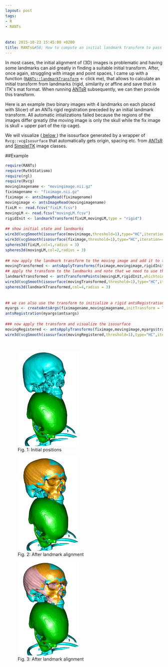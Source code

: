 ```yaml
---
layout: post
tags: 
- R 
- RANTs


date: 2015-10-23 15:45:00 +0200
title: RANTs&#58; How to compute an initial landmark transform to pass to ANTsR
---
```


In most cases, the initial alignment of (3D) images is problematic and having some landmarks can aid greatly in finding a suitable initial transform. After, once again, struggling with image and point spaces, I came up with a function ([```RANTs::landmarkTransform```](https://github.com/zarquon42b/RANTs/blob/master/R/getAffine.r#L39) <- click me), that allows to calculate an initial transform from landmarks (rigid, similarity or affine and save that in ITK's mat format. 
When running [ANTsR](https://github.com/stnava/ANTsR) subsequently, we can then provide this transform.

Here is an example (two binary images with 4 landmarks on each placed with Slicer) of an ANTs rigid registration preceded by an initial landmark transform. All automatic intializations failed because the regions of the images differ greatly (the moving image is only the skull while the fix image is skull + upper part of the rip cage). 

We will visualize (<a href="#Fig1"> below </a>) the isosurface generated by a wrapper of ```Rvcg::vcgIsosurface``` that automatically gets origin, spacing etc. from [ANTsR](https://github.com/stnava/ANTsR) and [SimpleITK](http://www.simpleitk.org/) image classes.


##Example

```r
require(RANTs)
require(RvtkStatismo)
require(rgl)
require(Rvcg)
movingimagename <- "movingimage.nii.gz"
fiximagename <- "fiximage.nii.gz"
fiximage <- antsImageRead(fiximagename)
movingimage <- antsImageRead(movingimagename)
fixLM <- read.fcsv("fixLM.fcsv")
movingLM <- read.fcsv("movingLM.fcsv")
rigidInit <- landmarkTransform(fixLM,movingLM,type = "rigid")

## show initial state and landmarks
wire3d(vcgSmooth(isosurface(movinimage,threshold=1),type="HC",iteration=4),col=3)
wire3d(vcgSmooth(isosurface(fiximage,threshold=1),type="HC",iteration=4),col=5)
spheres3d(fixLM,col=1,radius = 3)
spheres3d(movingLM,col=2,radius = 3)

## now apply the landmark transform to the moving image and add it to the scene
movingTransformed <- antsApplyTransforms(fiximage,movingimage,rigidInit)
## apply the transform to the landmarks and note that we need to use the inverse here
landmarkTransformed <- antsTransformPoints(movingLM,rigidInit,whichtoinvert = T)
wire3d(vcgSmooth(isosurface(movingTransformed,threshold=1),type="HC",iteration=4),col="orange")
spheres3d(landmarkTransformed,col=4,radius = 3)


## we can also use the transform to initialize a rigid antsRegistration
myargs <- createAntsArgs(fiximagename,movingimagename,initTransform = list(rigidInit,F),affine="rigid",elastic=NULL)
antsRegistration(myargs$antsargs)

### now apply the transform and visualize the isosurface
movingRegistered <- antsApplyTransforms(fiximage,movingimage,myargs$transforms$affine)
wire3d(vcgSmooth(isosurface(movingRegistered,threshold=1),type="HC",iteration=4),col="pink")

    
```

<a id="Fig1"></a>
<figure class="left">
    <img rel="zoom" src="/resources/images/initstate.png" alt="initial state" height="300" >    
    <figcaption>Fig. 1: Initial positions</figcaption>

</figure> 
<a id="Fig2"></a>
<figure >
    <img rel="zoom" src="/resources/images/landmarkinit.png" alt="landmark alignment" height="300" >    
    <figcaption>Fig. 2: After landmark alignment</figcaption>

</figure> 
<a id="Fig3"></a>
<figure>
    <img rel="zoom" src="/resources/images/landmarkrigidicp.png" alt="landmark alignment" height="300" >    
    <figcaption>Fig. 3: After landmark alignment</figcaption>

</figure> 
